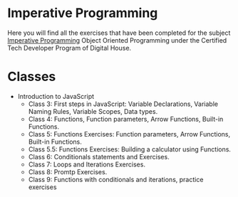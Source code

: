 # Imperative Programming
Here you will find all the exercises that have been completed for the subject [Imperative Programming]( ) Object Oriented Programming under the Certified Tech Developer Program of Digital House.

# Classes
- Introduction to JavaScript 
  - Class 3: First steps in JavaScript: Variable Declarations, Variable Naming Rules, Variable Scopes, Data types. 
  - Class 4: Functions, Function parameters, Arrow Functions, Built-in Functions.
  - Class 5: Functions Exercises: Function parameters, Arrow Functions, Built-in Functions.
  - Class 5.5: Functions Exercises: Building a calculator using Functions.
  - Class 6: Conditionals statements and Exercises.
  - Class 7: Loops and Iterations Exercises. 
  - Class 8: Promtp Exercises. 
  - Class 9: Functions with conditionals and iterations, practice exercises


  
